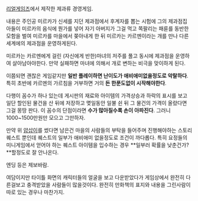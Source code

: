 [리얼게임즈](%EB%A6%AC%EC%96%BC%EA%B2%8C%EC%9E%84%EC%A6%88.md)에서 제작한 제과류 경영게임.

내용은 주인공 미르카가 신세를 지던 제과점에서 후계자를 뽑는 시험에 그의 제과점집 아들이 미르카의 음식에 뭔가를 넣어 자기 아버지가 그걸
먹고 쪽팔리는 패륜를 동반한 모함을 벌여 미르카를 마을에서 쫒아내게 한 뒤 미르카는 카르멘이라는 개를 만나 다른 세계에의 제과점을
운영하게된다.  

미르카는 카르멘에게 걸린 (자신에게 반한)마녀의 저주를 풀고 동시에 제과점을 운영하여 살아남아야한다. 만약 실패하면 마녀에 의해서 개로
변하는 비극을 맞이하게 된다.  

이쯤되면 괜찮은 게임같지만 **일반 플레이하면 난이도가 애비애미없을정도로 악랄하다**. 특히 초반에 카르멘의 가르침을 거부하면 거의 **돈
한푼도없이 시작해야한다**.

다행이 꼼수가 하나 있는데 게시판의 재료와 아이템의 가격상승과 하락의 표시를 보고 일단 할인된 물건을 산 뒤에 저장하고 몆일동안 일불 쉰 뒤
그 물건의 가격이 올랐다면 그걸 몽땅 판다. 이 꼼수의 단점이라면 **수가 많아질수록 손이 아파진다**. 그러니 1000~1500만원만
모으고 그만하자.

만약 위 [얍삽이](%EC%96%8D%EC%82%BD%EC%9D%B4.md)를 썼다면 남은건 마을의 사람들의 부탁을 들어주며
진행해야하는 스토리 퀘스트 뿐인데 퀘스트의 일부가 애비애미 없을정도로 조건이 까다롭다. 특히 요정들의 미니게임에서 얻어야 하는 퀘스트
아이템을 입수하는 경우 **일부러 확률을 낮춘건가?**할정도로 잘 안나온다.

엔딩 등은 제보바람.  

여담이지만 타이틀 화면의 캐릭터들의 얼굴을 보고 다운받았다가 게임상에서 완전히 다른걸보고 충격받았을 사람들이 많을것이다. 완전히 만화책의
표지와 내용을 그린사람이 따로 있는 경우나 마찬가지.  

